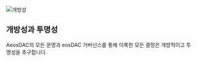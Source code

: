 ![개방성](/assets/vision-core-principles/Openness-Icon-160x160.svg)

개방성과 투명성
---

AeosDAC의 모든 운영과 eosDAC 거버넌스를 통해 이룩한 모든 결정은 개방적이고 투명성을 추구합니다.